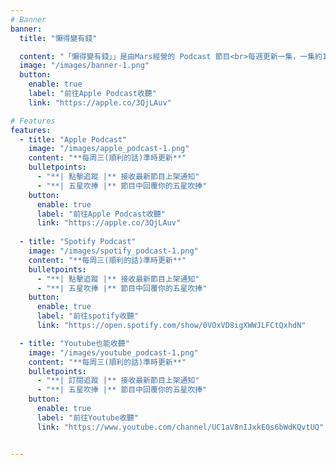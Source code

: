 ```yaml
---
# Banner
banner:
  title: "懶得變有錢"

  content: "「懶得變有錢」」是由Mars經營的 Podcast 節目<br>每週更新一集，一集約18至28分鐘<br>用每周30分鐘以內的時間線上陪你一起<br>理解更多財務規劃的本質<br>鑑定自己的財務DNA。"
  image: "/images/banner-1.png"
  button:
    enable: true
    label: "前往Apple Podcast收聽"
    link: "https://apple.co/3QjLAuv"

# Features
features:
  - title: "Apple Podcast"
    image: "/images/apple_podcast-1.png"
    content: "**每周三(順利的話)準時更新**"
    bulletpoints:
      - "**| 點擊追蹤 |** 接收最新節目上架通知"
      - "**| 五星吹捧 |** 節目中回覆你的五星吹捧"
    button:
      enable: true
      label: "前往Apple Podcast收聽"
      link: "https://apple.co/3QjLAuv"  
      
  - title: "Spotify Podcast"
    image: "/images/spotify_podcast-1.png"
    content: "**每周三(順利的話)準時更新**"
    bulletpoints:
      - "**| 點擊追蹤 |** 接收最新節目上架通知"
      - "**| 五星吹捧 |** 節目中回覆你的五星吹捧"
    button:
      enable: true
      label: "前往spotify收聽"
      link: "https://open.spotify.com/show/0VOxVD8igXWWJLFCtQxhdN"

  - title: "Youtube也能收聽"
    image: "/images/youtube_podcast-1.png"
    content: "**每周三(順利的話)準時更新**"
    bulletpoints:
      - "**| 訂閱追蹤 |** 接收最新節目上架通知"
      - "**| 五星吹捧 |** 節目中回覆你的五星吹捧"
    button:
      enable: true
      label: "前往Youtube收聽"
      link: "https://www.youtube.com/channel/UC1aV8nIJxkE0s6bWdKQvtUQ"


---
```

